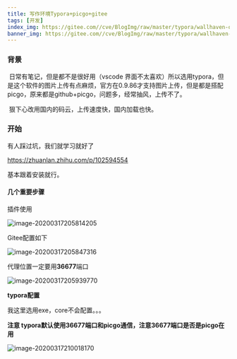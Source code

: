 ```yaml
---
title: 写作环境Typora+picgo+gitee
tags: [开发]
index_img: https://gitee.com//cve/BlogImg/raw/master/typora/wallhaven-oxmlym.jpg
banner_img: https://gitee.com//cve/BlogImg/raw/master/typora/wallhaven-oxmlym.jpg
---
```


### 背景

​		日常有笔记，但是都不是很好用（vscode 界面不太喜欢）所以选用typora，但是这个软件的图片上传有点麻烦，官方在0.9.86才支持图片上传，但是都是搭配picgo，原来都是github+picgo，问题多，经常抽风，上传不了。

​		狠下心改用国内的码云，上传速度快，国内加载也快。

### 开始

有人踩过坑，我们就学习就好了

https://zhuanlan.zhihu.com/p/102594554

基本跟着安装就行。

#### 几个重要步骤

插件使用

![image-20200317205814205](https://gitee.com//cve/BlogImg/raw/master/typora/image-20200317205814205.png)



Gitee配置如下

![image-20200317205847316](https://gitee.com//cve/BlogImg/raw/master/typora/image-20200317205847316.png)

代理位置一定要用**36677**端口

![image-20200317205939770](https://gitee.com//cve/BlogImg/raw/master/typora/image-20200317205939770.png)

**typora配置**



我这里选用exe，core不会配置。。。

**注意 typora默认使用36677端口和picgo通信，注意36677端口是否是picgo在用**

![image-20200317210018170](https://gitee.com//cve/BlogImg/raw/master/typora/image-20200317210018170.png)